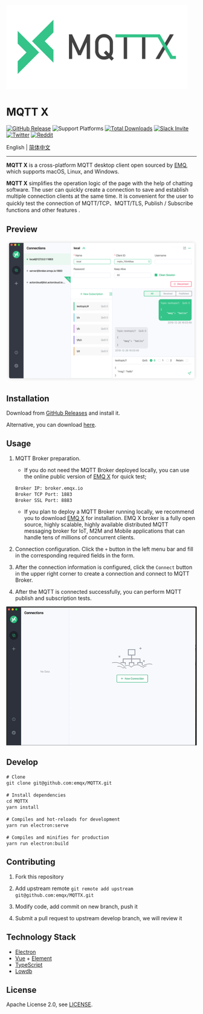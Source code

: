 <img src="./assets/mqttx-logo.png" width="480" alt="MQTTX Logo"/>

# MQTT X

[![GitHub Release](https://img.shields.io/github/release/emqx/mqttx?color=brightgreen)](https://github.com/emqx/mqttx/releases)
![Support Platforms](https://camo.githubusercontent.com/a50c47295f350646d08f2e1ccd797ceca3840e52/68747470733a2f2f696d672e736869656c64732e696f2f62616467652f706c6174666f726d2d6d61634f5325323025374325323057696e646f77732532302537432532304c696e75782d6c69676874677265792e737667) [![Total Downloads](https://img.shields.io/github/downloads/emqx/mqttx/total.svg)](https://github.com/emqx/mqttx/releases)
[![Slack Invite](<https://slack-invite.emqx.io/badge.svg>)](https://slack-invite.emqx.io)
[![Twitter](https://img.shields.io/badge/Twitter-EMQ%20X-1DA1F2?logo=twitter)](https://twitter.com/emqtt)
[![Reddit](https://img.shields.io/badge/Reddit-EMQ%20X-orange?logo=reddit)](https://www.reddit.com/r/emqx/)

English | [简体中文](./README-CN.md)

---

**MQTT X** is a cross-platform MQTT desktop client open sourced by [EMQ](https://emqx.io), which supports macOS, Linux, and Windows.

**MQTT X** simplifies the operation logic of the page with the help of chatting software. The user can quickly create a connection to save and establish multiple connection clients at the same time. It is convenient for the user to quickly test the connection of MQTT/TCP、MQTT/TLS, Publish / Subscribe functions and other features .

## Preview

![mqttx-preview](./assets/mqttx-preview.png)

## Installation

Download from [GitHub Releases](https://github.com/emqx/MQTTX/releases) and install it.

Alternative, you can download [here](https://www.emqx.io/downloads/MQTTX/).

## Usage

1. MQTT Broker preparation.

    - If you do not need the MQTT Broker deployed locally, you can use the online public version of [EMQ X](https://github.com/emqx/emqx) for quick test;

     ```shell
     Broker IP: broker.emqx.io
     Broker TCP Port: 1883
     Broker SSL Port: 8883
     ```

    - If you plan to deploy a MQTT Broker running locally, we recommend you to download [EMQ X](https://github.com/emqx/emqx/releases) for installation. EMQ X broker is a fully open source, highly scalable, highly available distributed MQTT messaging broker for IoT, M2M and Mobile applications that can handle tens of millions of concurrent clients.

2. Connection configuration. Click the `+` button in the left menu bar and fill in the corresponding required fields in the form.

3. After the connection information is configured, click the `Connect` button in the upper right corner to create a connection and connect to MQTT Broker.

4. After the MQTT is connected successfully, you can perform MQTT publish and subscription tests.

![mqttx-gif](./assets/mqttx-gif.gif)

## Develop

``` shell
# Clone
git clone git@github.com:emqx/MQTTX.git

# Install dependencies
cd MQTTX
yarn install

# Compiles and hot-reloads for development
yarn run electron:serve

# Compiles and minifies for production
yarn run electron:build
```

## Contributing

1. Fork this repository

2. Add upstream remote `git remote add upstream git@github.com:emqx/MQTTX.git`

3. Modify code, add commit on new branch, push it

4. Submit a pull request to upstream develop branch, we will review it

## Technology Stack

- [Electron](https://electronjs.org/)
- [Vue](https://vuejs.org/) + [Element](https://element.eleme.io)
- [TypeScript](https://www.typescriptlang.org/)
- [Lowdb](https://github.com/typicode/lowdb)

## License

Apache License 2.0, see [LICENSE](https://github.com/emqx/MQTTX/blob/master/LICENSE).
